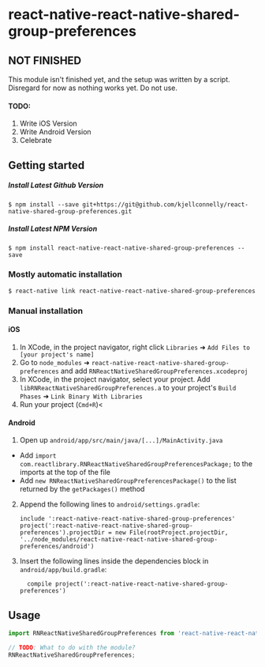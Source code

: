 
# react-native-react-native-shared-group-preferences

## NOT FINISHED
This module isn't finished yet, and the setup was written by a script. Disregard for now as nothing works yet. Do not use.

#### TODO:
1) Write iOS Version
2) Write Android Version
3) Celebrate

## Getting started

##### Install Latest Github Version
`$ npm install --save git+https://git@github.com/kjellconnelly/react-native-shared-group-preferences.git`

##### Install Latest NPM Version
`$ npm install react-native-react-native-shared-group-preferences --save`

### Mostly automatic installation

`$ react-native link react-native-react-native-shared-group-preferences`

### Manual installation


#### iOS

1. In XCode, in the project navigator, right click `Libraries` ➜ `Add Files to [your project's name]`
2. Go to `node_modules` ➜ `react-native-react-native-shared-group-preferences` and add `RNReactNativeSharedGroupPreferences.xcodeproj`
3. In XCode, in the project navigator, select your project. Add `libRNReactNativeSharedGroupPreferences.a` to your project's `Build Phases` ➜ `Link Binary With Libraries`
4. Run your project (`Cmd+R`)<

#### Android

1. Open up `android/app/src/main/java/[...]/MainActivity.java`
  - Add `import com.reactlibrary.RNReactNativeSharedGroupPreferencesPackage;` to the imports at the top of the file
  - Add `new RNReactNativeSharedGroupPreferencesPackage()` to the list returned by the `getPackages()` method
2. Append the following lines to `android/settings.gradle`:
  	```
  	include ':react-native-react-native-shared-group-preferences'
  	project(':react-native-react-native-shared-group-preferences').projectDir = new File(rootProject.projectDir, 	'../node_modules/react-native-react-native-shared-group-preferences/android')
  	```
3. Insert the following lines inside the dependencies block in `android/app/build.gradle`:
  	```
      compile project(':react-native-react-native-shared-group-preferences')
  	```


## Usage
```javascript
import RNReactNativeSharedGroupPreferences from 'react-native-react-native-shared-group-preferences'

// TODO: What to do with the module?
RNReactNativeSharedGroupPreferences;
```
  

